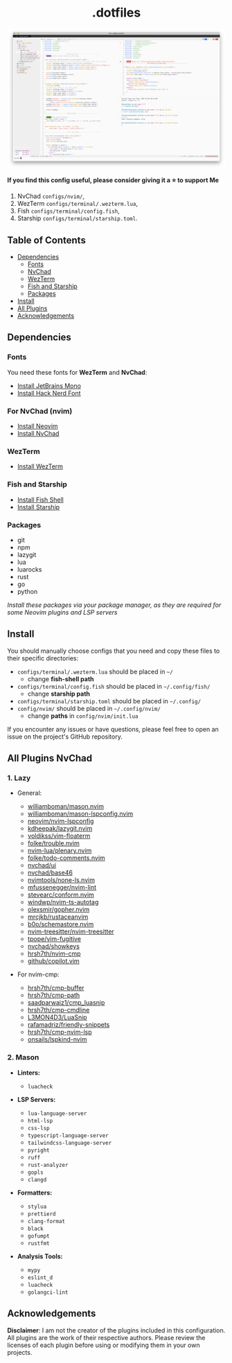 <div align="center">

# .dotfiles

</div>

<img src="./images/dotfiles.png" alt="Nvchad + terminal image (config applied)"/>

**If you find this config useful, please consider giving it a ⭐ to support Me**

1. NvChad `configs/nvim/`,
2. WezTerm `configs/terminal/.wezterm.lua`,
3. Fish `configs/terminal/config.fish`,
4. Starship `configs/terminal/starship.toml`.

## Table of Contents

- [Dependencies](#dependencies)
  - [Fonts](#fonts)
  - [NvChad](#for-nvchad-nvim)
  - [WezTerm](#wezterm)
  - [Fish and Starship](#fish-and-starship)
  - [Packages](#packages)
- [Install](#install)
- [All Plugins](#all-plugins-nvchad)
- [Acknowledgements](#Acknowledgements)

## Dependencies

### Fonts

You need these fonts for **WezTerm** and **NvChad**:

- [Install JetBrains Mono](https://github.com/JetBrains/JetBrainsMono#installation)
- [Install Hack Nerd Font](https://github.com/ryanoasis/nerd-fonts?tab=readme-ov-file#font-installation)

### For NvChad (nvim)

- [Install Neovim](https://github.com/neovim/neovim#install-from-package)
- [Install NvChad](https://nvchad.com/docs/quickstart/install)

### WezTerm

- [Install WezTerm](https://wezfurlong.org/wezterm/installation)

### Fish and Starship

- [Install Fish Shell](https://github.com/fish-shell/fish-shell#getting-fish)
- [Install Starship](https://github.com/starship/starship#-installation)

### Packages

- git
- npm
- lazygit
- lua
- luarocks
- rust
- go
- python

_Install these packages via your package manager, as they are required for some Neovim plugins and LSP servers_

## Install

You should manually choose configs that you need and copy these files to their specific directories:

- `configs/terminal/.wezterm.lua` should be placed in `~/`
  - change **fish-shell path**
- `configs/terminal/config.fish` should be placed in `~/.config/fish/`
  - change **starship path**
- `configs/terminal/starship.toml` should be placed in `~/.config/`
- `config/nvim/` should be placed in `~/.config/nvim/`
  - change **paths** in `config/nvim/init.lua`

If you encounter any issues or have questions, please feel free to open an issue on the project's GitHub repository.

## All Plugins NvChad

### 1. Lazy

- General:

  - [williamboman/mason.nvim](https://github.com/williamboman/mason.nvim)
  - [williamboman/mason-lspconfig.nvim](https://github.com/williamboman/mason-lspconfig.nvim)
  - [neovim/nvim-lspconfig](https://github.com/neovim/nvim-lspconfig)
  - [kdheepak/lazygit.nvim](https://github.com/kdheepak/lazygit.nvim)
  - [voldikss/vim-floaterm](https://github.com/voldikss/vim-floaterm)
  - [folke/trouble.nvim](https://github.com/folke/trouble.nvim)
  - [nvim-lua/plenary.nvim](https://github.com/nvim-lua/plenary.nvim)
  - [folke/todo-comments.nvim](https://github.com/folke/todo-comments.nvim)
  - [nvchad/ui](https://github.com/NvChad/ui)
  - [nvchad/base46](https://github.com/NvChad/base46)
  - [nvimtools/none-ls.nvim](https://github.com/nvimtools/none-ls.nvim)
  - [mfussenegger/nvim-lint](https://github.com/mfussenegger/nvim-lint)
  - [stevearc/conform.nvim](https://github.com/stevearc/conform.nvim)
  - [windwp/nvim-ts-autotag](https://github.com/windwp/nvim-ts-autotag)
  - [olexsmir/gopher.nvim](https://github.com/olexsmir/gopher.nvim)
  - [mrcjkb/rustaceanvim](https://github.com/mrcjkb/rustaceanvim)
  - [b0o/schemastore.nvim](https://github.com/b0o/schemastore.nvim)
  - [nvim-treesitter/nvim-treesitter](https://github.com/nvim-treesitter/nvim-treesitter)
  - [tpope/vim-fugitive](https://github.com/tpope/vim-fugitive)
  - [nvchad/showkeys](https://github.com/nvzone/showkeys)
  - [hrsh7th/nvim-cmp](https://github.com/hrsh7th/nvim-cmp)
  - [github/copilot.vim](https://github.com/github/copilot.vim)

- For nvim-cmp:

  - [hrsh7th/cmp-buffer](https://github.com/hrsh7th/cmp-buffer)
  - [hrsh7th/cmp-path](https://github.com/hrsh7th/cmp-path)
  - [saadparwaiz1/cmp_luasnip](https://github.com/saadparwaiz1/cmp_luasnip)
  - [hrsh7th/cmp-cmdline](https://github.com/hrsh7th/cmp-cmdline)
  - [L3MON4D3/LuaSnip](https://github.com/L3MON4D3/LuaSnip)
  - [rafamadriz/friendly-snippets](https://github.com/rafamadriz/friendly-snippets)
  - [hrsh7th/cmp-nvim-lsp](https://github.com/hrsh7th/cmp-nvim-lsp)
  - [onsails/lspkind-nvim](https://github.com/onsails/lspkind-nvim)

### 2. Mason

- **Linters:**

  - `luacheck`

- **LSP Servers:**

  - `lua-language-server`
  - `html-lsp`
  - `css-lsp`
  - `typescript-language-server`
  - `tailwindcss-language-server`
  - `pyright`
  - `ruff`
  - `rust-analyzer`
  - `gopls`
  - `clangd`

- **Formatters:**

  - `stylua`
  - `prettierd`
  - `clang-format`
  - `black`
  - `gofumpt`
  - `rustfmt`

- **Analysis Tools:**

  - `mypy`
  - `eslint_d`
  - `luacheck`
  - `golangci-lint`

## Acknowledgements

**Disclaimer**: I am not the creator of the plugins included in this configuration. All plugins are the work of their respective authors. Please review the licenses of each plugin before using or modifying them in your own projects.
